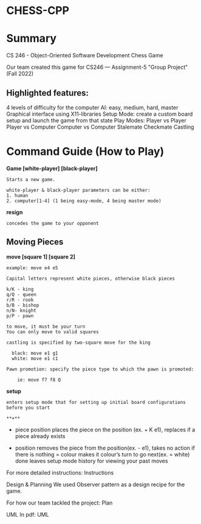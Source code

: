 # CHESS-CPP

# Summary
CS 246 - Object-Oriented Software Development Chess Game

Our team created this game for CS246 — Assignment-5 "Group Project" (Fall 2022)

## Highlighted features:

4 levels of difficulty for the computer AI: easy, medium, hard, master
Graphical interface using X11-libraries 
Setup Mode: create a custom board setup and launch the game from that state 
Play Modes: 
  Player vs Player
  Player vs Computer
  Computer vs Computer
Stalemate
Checkmate
Castling 

# Command Guide (How to Play)


  **Game [white-player] [black-player]**

    Starts a new game. 
    
    white-player & black-player parameters can be either: 
    1. human
    2. computer[1-4] (1 being easy-mode, 4 being master mode)  

  **resign**
  
    concedes the game to your opponent
    
## Moving Pieces 
 
  **move [square 1] [square 2]**
  
    example: move e4 e5 

    Capital letters represent white pieces, otherwise black pieces

    k/K - king
    q/Q - queen
    r/R - rook 
    b/B - bishop
    n/N- knight
    p/P - pawn

    to move, it must be your turn 
    You can only move to valid squares

    castling is specified by two-square move for the king

      black: move e1 g1
      white: move e1 c1
      
    Pawn promotion: specify the piece type to which the pawn is promoted: 
    
        ie: move f7 f8 Q 

  **setup**

    enters setup mode that for setting up initial board configurations before you start
    
    **+**
    
+ piece position places the piece on the position (ex. + K e1), replaces if a piece already exists
- position removes the piece from the position(ex. - e1), takes no action if there is nothing
= colour makes it colour’s turn to go next(ex. = white)
done leaves setup mode
history for viewing your past moves

For more detailed instructions: Instructions

Design & Planning
We used Observer pattern as a design recipe for the game.

For how our team tackled the project: Plan


UML In pdf: UML
